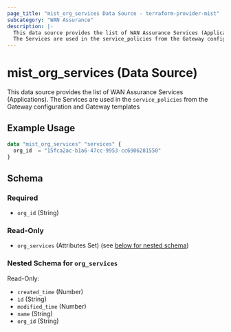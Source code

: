 ```yaml
---
page_title: "mist_org_services Data Source - terraform-provider-mist"
subcategory: "WAN Assurance"
description: |-
  This data source provides the list of WAN Assurance Services (Applications).
  The Services are used in the service_policies from the Gateway configuration and Gateway templates
---
```


# mist_org_services (Data Source)

This data source provides the list of WAN Assurance Services (Applications).
The Services are used in the `service_policies` from the Gateway configuration and Gateway templates


## Example Usage

```terraform
data "mist_org_services" "services" {
  org_id  = "15fca2ac-b1a6-47cc-9953-cc6906281550"
}
```

<!-- schema generated by tfplugindocs -->
## Schema

### Required

- `org_id` (String)

### Read-Only

- `org_services` (Attributes Set) (see [below for nested schema](#nestedatt--org_services))

<a id="nestedatt--org_services"></a>
### Nested Schema for `org_services`

Read-Only:

- `created_time` (Number)
- `id` (String)
- `modified_time` (Number)
- `name` (String)
- `org_id` (String)